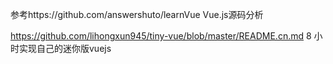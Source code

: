 
参考https://github.com/answershuto/learnVue  Vue.js源码分析


https://github.com/lihongxun945/tiny-vue/blob/master/README.cn.md  8 小时实现自己的迷你版vuejs


